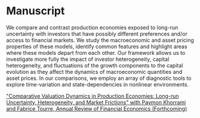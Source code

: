 # Manuscript

We compare and contrast production economies exposed to long-run uncertainty with investors that have  possibly different preferences and/or access to financial markets. We study the macroeconomic and asset pricing properties of these models, identify common features and highlight areas where these models depart from each other. Our framework allows us to investigate more fully the  impact of  investor heterogeneity, capital heterogeneity, and fluctuations of the growth components to the capital evolution as they  affect the dynamics of macroeconomic quantities and asset prices. In our comparisons, we employ an array of diagnostic tools to explore time-variation and state-dependencies in  nonlinear environments.

["Comparative Valuation Dynamics in Production Economies: Long-run Uncertainty, Heterogeneity, and Market Frictions" with Paymon Khorrami and Fabrice Tourre, Annual Review of Financial Economics (Forthcoming)](../documents/Comparing_DSGE_Models_main.pdf)

